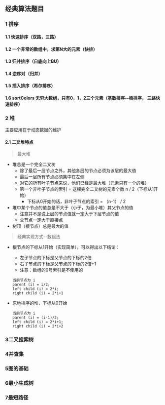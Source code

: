 
## 经典算法题目

### 1 排序

#### 1.1 快速排序（双路，三路）
#### 1.2 一个非常的数组中，求第N大的元素（快排）
#### 1.3 归并排序（自底向上BU）
#### 1.4 逆序对（归并）
#### 1.5 插入排序（希尔排序）
#### 1.6 sortColors 无穷大数组，只有0，1，2三个元素（基数排序--桶排序， 三路快速排序）
####

### 2 堆

主要应用在于动态数据的维护

#### 2.1 二叉堆特点

> 最大堆

- 堆总是一个完全二叉树
    - 除了最后一层节点之外，其他各层的节点必须为该层的最大值
    - 最后一层所有节点必须集中在左侧
    - 对它的所有叶子节点来说，他们已经是最大堆（元素只有一个的堆）
    - 第一个非叶子节点的索引 = 这棵完全二叉树的元素个数 n / 2（下标从1开始）
        - 下标从0开始的话，非叶子节点的索引 = （n-1） / 2
- 堆中某个节点的值总是不大于（小于，为最小堆）其父节点的值
    - 注意并不是说上层的节点值就一定大于下层节点的值
    - 父节点一定大于直接点
- 树顶（根节点）总是最大的值

> 经典实现方式--数组法

- 根节点的下标从1开始（实现简单），可以得出以下结论：
    - 左子节点的下标是父节点的下标的2倍
    - 右子节点的下标是父节点的下标的2倍+1
    - 注意：数组的0号索引是不使用的

    ```
    当前节点为 i
    parent (i) = i/2;
    left child (i) = 2*i;
    right child (i) = 2*i+1
    ```
- 原地排序的堆，下标从0开始
    ```
    当前节点为 i
    parent (i) = (i-1)/2;
    left child (i) = 2*i+1;
    right child (i) = 2*i+2
    ```

### 3二叉搜索树

### 4并查集

### 5图的基础

### 6最小生成树

### 7最短路径
